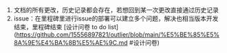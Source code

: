 1. 文档的所有更改，历史记录都会存在，若想回到某一次更改直接通过历史记录  
2. issue：在里程碑里进行issue的部署可以建立多个问题，解决也相当版本开发结束，里程碑结束
[设计问卷 to do list](https://github.com/15556897821/outlier/blob/main/%E5%BE%85%E5%8A%9E%E4%BA%8B%E5%AE%9C.md #设计问卷)
